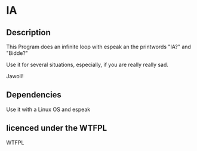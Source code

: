 # IA

## Description

This Program does an infinite loop with espeak an the printwords "IA?" and "Bidde?"

Use it for several situations, especially, if you are really really sad.

Jawoll!

## Dependencies

Use it with a Linux OS and espeak

## licenced under the WTFPL

<a href="http://www.wtfpl.net/"><img
       src="http://www.wtfpl.net/wp-content/uploads/2012/12/wtfpl-badge-4.png"
       width="80" height="15" alt="WTFPL" /></a>